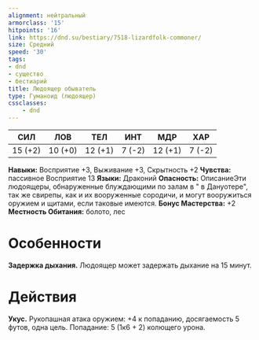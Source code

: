 ```yaml
---
alignment: нейтральный
armorclass: '15'
hitpoints: '16'
link: https://dnd.su/bestiary/7518-lizardfolk-commoner/
size: Средний
speed: '30'
tags:
- dnd
- существо
- бестиарий
title: Людоящер обыватель
type: Гуманоид (людоящер)
cssclasses:
    - dnd
---
```



| СИЛ | ЛОВ | ТЕЛ | ИНТ | МДР | ХАР |
|---|---|---|---|---|---|
| 15 (+2) | 10 (+0) | 12 (+1) | 7 (-2) | 12 (+1) | 7 (-2) |
**Навыки:** Восприятие +3, Выживание +3, Скрытность +2
**Чувства:** пассивное Восприятие 13
**Языки:** Драконий
**Опасность:** ОписаниеЭти людоящеры, обнаруженные блуждающими по залам в " в Дануотере", так же свирепы, как и их вооруженные сородичи, и могут вооружиться оружием и щитами, если таковые имеются.
**Бонус Мастерства:** +2
**Местность Обитания:** болото, лес


# Особенности
**Задержка дыхания.** Людоящер может задержать дыхание на 15 минут.


# Действия
**Укус.** Рукопашная атака оружием: +4 к попаданию, досягаемость 5 футов, одна цель. Попадание: 5 (1к6 + 2) колющего урона.